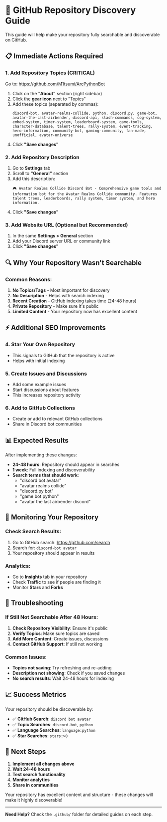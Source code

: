 # 🚀 GitHub Repository Discovery Guide

This guide will help make your repository fully searchable and discoverable on GitHub.

## 📋 **Immediate Actions Required**

### 1. **Add Repository Topics** (CRITICAL)
Go to: https://github.com/M1tsumi/ArcPythonBot

1. Click on the **"About"** section (right sidebar)
2. Click the **gear icon** next to "Topics"
3. Add these topics (separated by commas):
   ```
   discord-bot, avatar-realms-collide, python, discord.py, game-bot, avatar-the-last-airbender, discord-api, slash-commands, cog-system, embed-system, timer-system, leaderboard-system, game-tools, character-database, talent-trees, rally-system, event-tracking, hero-information, community-bot, gaming-community, fan-made, unofficial, avatar-universe
   ```
4. Click **"Save changes"**

### 2. **Add Repository Description**
1. Go to **Settings** tab
2. Scroll to **"General"** section
3. Add this description:
   ```
   🎮 Avatar Realms Collide Discord Bot - Comprehensive game tools and information bot for the Avatar Realms Collide community. Features talent trees, leaderboards, rally system, timer system, and hero information.
   ```
4. Click **"Save changes"**

### 3. **Add Website URL** (Optional but Recommended)
1. In the same **Settings > General** section
2. Add your Discord server URL or community link
3. Click **"Save changes"**

## 🔍 **Why Your Repository Wasn't Searchable**

### Common Reasons:
1. **No Topics/Tags** - Most important for discovery
2. **No Description** - Helps with search indexing
3. **Recent Creation** - GitHub indexing takes time (24-48 hours)
4. **Private Repository** - Make sure it's public
5. **Limited Content** - Your repository now has excellent content

## ⚡ **Additional SEO Improvements**

### 4. **Star Your Own Repository**
- This signals to GitHub that the repository is active
- Helps with initial indexing

### 5. **Create Issues and Discussions**
- Add some example issues
- Start discussions about features
- This increases repository activity

### 6. **Add to GitHub Collections**
- Create or add to relevant GitHub collections
- Share in Discord bot communities

## 📊 **Expected Results**

After implementing these changes:
- **24-48 hours**: Repository should appear in searches
- **1 week**: Full indexing and discoverability
- **Search terms that should work**:
  - "discord bot avatar"
  - "avatar realms collide"
  - "discord.py bot"
  - "game bot python"
  - "avatar the last airbender discord"

## 🎯 **Monitoring Your Repository**

### Check Search Results:
1. Go to GitHub search: https://github.com/search
2. Search for: `discord-bot avatar`
3. Your repository should appear in results

### Analytics:
- Go to **Insights** tab in your repository
- Check **Traffic** to see if people are finding it
- Monitor **Stars** and **Forks**

## 🚨 **Troubleshooting**

### If Still Not Searchable After 48 Hours:
1. **Check Repository Visibility**: Ensure it's public
2. **Verify Topics**: Make sure topics are saved
3. **Add More Content**: Create issues, discussions
4. **Contact GitHub Support**: If still not working

### Common Issues:
- **Topics not saving**: Try refreshing and re-adding
- **Description not showing**: Check if you saved changes
- **No search results**: Wait 24-48 hours for indexing

## 📈 **Success Metrics**

Your repository should be discoverable by:
- ✅ **GitHub Search**: `discord bot avatar`
- ✅ **Topic Searches**: `discord-bot`, `python`
- ✅ **Language Searches**: `language:python`
- ✅ **Star Searches**: `stars:>0`

## 🎉 **Next Steps**

1. **Implement all changes above**
2. **Wait 24-48 hours**
3. **Test search functionality**
4. **Monitor analytics**
5. **Share in communities**

Your repository has excellent content and structure - these changes will make it highly discoverable!

---

**Need Help?** Check the `.github/` folder for detailed guides on each step. 
